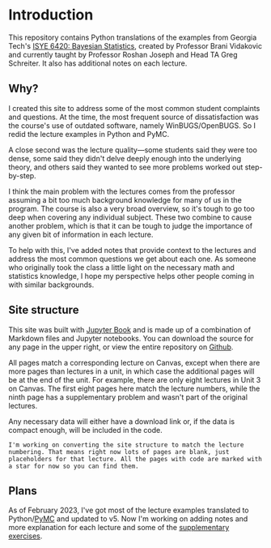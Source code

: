 # Introduction

This repository contains Python translations of the examples from Georgia Tech's [ISYE 6420: Bayesian Statistics](https://www2.isye.gatech.edu/isye6420/), created by Professor Brani Vidakovic and currently taught by Professor Roshan Joseph and Head TA Greg Schreiter. It also has additional notes on each lecture.

## Why?

I created this site to address some of the most common student complaints and questions. At the time, the most frequent source of dissatisfaction was the course's use of outdated software, namely WinBUGS/OpenBUGS. So I redid the lecture examples in Python and PyMC.

A close second was the lecture quality—some students said they were too dense, some said they didn't delve deeply enough into the underlying theory, and others said they wanted to see more problems worked out step-by-step. 

I think the main problem with the lectures comes from the professor assuming a bit too much background knowledge for many of us in the program. The course is also a very broad overview, so it's tough to go too deep when covering any individual subject. These two combine to cause another problem, which is that it can be tough to judge the importance of any given bit of information in each lecture.

To help with this, I've added notes that provide context to the lectures and address the most common questions we get about each one. As someone who originally took the class a little light on the necessary math and statistics knowledge, I hope my perspective helps other people coming in with similar backgrounds.

## Site structure

This site was built with [Jupyter Book](https://jupyterbook.org/en/stable/intro.html) and is made up of a combination of Markdown files and Jupyter notebooks. You can download the source for any page in the upper right, or view the entire repository on [Github](https://github.com/areding/6420-pymc). 

All pages match a corresponding lecture on Canvas, except when there are more pages than lectures in a unit, in which case the additional pages will be at the end of the unit. For example, there are only eight lectures in Unit 3 on Canvas. The first eight pages here match the lecture numbers, while the ninth page has a supplementary problem and wasn't part of the original lectures.

Any necessary data will either have a download link or, if the data is compact enough, will be included in the code.

```{warning}
I'm working on converting the site structure to match the lecture numbering. That means right now lots of pages are blank, just placeholders for that lecture. All the pages with code are marked with a star for now so you can find them.
```

## Plans

As of February 2023, I've got most of the lecture examples translated to Python/[PyMC](https://www.pymc.io/welcome.html) and updated to v5. Now I'm working on adding notes and more explanation for each lecture and some of the [supplementary exercises](https://www2.isye.gatech.edu/isye6420/supporting.html).
